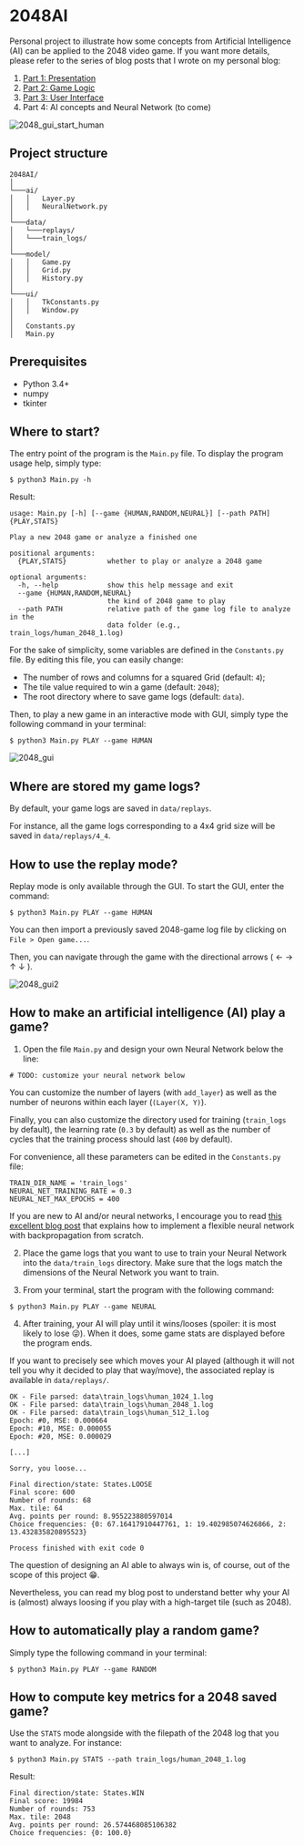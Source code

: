 # 2048AI

Personal project to illustrate how some concepts from Artificial Intelligence (AI) can be applied to the 2048 video game.
If you want more details, please refer to the series of blog posts that I wrote on my personal blog:
1. [Part 1: Presentation](https://antoineauger.fr/blog/2020/03/07/programming-an-ai-based-2048-game-part-1-presentation/)
2. [Part 2: Game Logic](https://antoineauger.fr/blog/2020/10/04/programming-an-ai-based-2048-game-part-2-game-logic/)
3. [Part 3: User Interface](https://antoineauger.fr/blog/2021/02/13/programming-an-ai-based-2048-game-part-3-user-interface/)
4. Part 4: AI concepts and Neural Network (to come)

![2048_gui_start_human](/assets/start_human_fast.gif?raw=true "Example of the start of a 2048 game played by human")

## Project structure

```
2048AI/
│
└───ai/
│   │   Layer.py
│   │   NeuralNetwork.py
│
└───data/
│   └───replays/
│   └───train_logs/
│
└───model/
│   │   Game.py
│   │   Grid.py
│   │   History.py
│
└───ui/
│   │   TkConstants.py
│   │   Window.py
│
│   Constants.py
│   Main.py
```

## Prerequisites

* Python 3.4+
* numpy
* tkinter

## Where to start?

The  entry point of the program is the `Main.py` file. To display the program usage help, simply type:
```
$ python3 Main.py -h
```
Result:
```
usage: Main.py [-h] [--game {HUMAN,RANDOM,NEURAL}] [--path PATH] {PLAY,STATS}

Play a new 2048 game or analyze a finished one

positional arguments:
  {PLAY,STATS}          whether to play or analyze a 2048 game

optional arguments:
  -h, --help            show this help message and exit
  --game {HUMAN,RANDOM,NEURAL}
                        the kind of 2048 game to play
  --path PATH           relative path of the game log file to analyze in the
                        data folder (e.g., train_logs/human_2048_1.log)
```

For the sake of simplicity, some variables are defined in the `Constants.py` file.
By editing this file, you can easily change:
* The number of rows and columns for a squared Grid (default: `4`);
* The tile value required to win a game (default: `2048`);
* The root directory where to save game logs (default: `data`).

Then, to play a new game in an interactive mode with GUI, simply type the following command in your terminal:
```
$ python3 Main.py PLAY --game HUMAN
```

![2048_gui](/assets/gui_play_mode.png?raw=true "2048 GUI play mode")

## Where are stored my game logs?

By default, your game logs are saved in `data/replays`.

For instance, all the game logs corresponding to a 4x4 grid size will be saved in `data/replays/4_4`.

## How to use the replay mode?

Replay mode is only available through the GUI. To start the GUI, enter the command:
```
$ python3 Main.py PLAY --game HUMAN
```
You can then import a previously saved 2048-game log file by clicking on `File > Open game...`.

Then, you can navigate through the game with the directional arrows ( &larr; &rarr; &uarr; &darr; ).

![2048_gui2](/assets/gui_replay_mode.png?raw=true "2048 GUI replay mode")

## How to make an artificial intelligence (AI) play a game?

1. Open the file `Main.py` and design your own Neural Network below the line:
```
# TODO: customize your neural network below
```
You can customize the number of layers (with `add_layer`) as well as the number of neurons 
within each layer (`(Layer(X, Y)`).

Finally, you can also customize the directory used for training (`train_logs` by default), the learning rate (`0.3` by default) as well as the number of 
cycles that the training process should last (`400` by default).

For convenience, all these parameters can be edited in the `Constants.py` file:
```
TRAIN_DIR_NAME = 'train_logs'
NEURAL_NET_TRAINING_RATE = 0.3
NEURAL_NET_MAX_EPOCHS = 400
```
If you are new to AI and/or neural networks, I encourage you to read [this excellent blog post](https://blog.zhaytam.com/2018/08/15/implement-neural-network-backpropagation/) that explains how to 
implement a flexible neural network with backpropagation from scratch.

2. Place the game logs that you want to use to train your Neural Network into the `data/train_logs` directory. 
   Make sure that the logs match the dimensions of the Neural Network you want to train.


3. From your terminal, start the program with the following command:
```
$ python3 Main.py PLAY --game NEURAL
```

4. After training, your AI will play until it wins/looses (spoiler: it is most likely to 
   lose :stuck_out_tongue_winking_eye:).
   When it does, some game stats are displayed before the program ends. 
   
If you want to precisely see which moves your AI played (although it will not tell you why it decided 
to play that way/move), the associated replay is available in `data/replays/`.

```
OK - File parsed: data\train_logs\human_1024_1.log
OK - File parsed: data\train_logs\human_2048_1.log
OK - File parsed: data\train_logs\human_512_1.log
Epoch: #0, MSE: 0.000664
Epoch: #10, MSE: 0.000055
Epoch: #20, MSE: 0.000029

[...]

Sorry, you loose...

Final direction/state: States.LOOSE
Final score: 600
Number of rounds: 68
Max. tile: 64
Avg. points per round: 8.955223880597014
Choice frequencies: {0: 67.16417910447761, 1: 19.402985074626866, 2: 13.432835820895523}

Process finished with exit code 0
```

The question of designing an AI able to always win is, of course, out of the 
scope of this project :grin:. 

Nevertheless, you can read my blog post to understand better why your
AI is (almost) always loosing if you play with a high-target tile (such as 2048).

## How to automatically play a random game?

Simply type the following command in your terminal:
```
$ python3 Main.py PLAY --game RANDOM
```

## How to compute key metrics for a 2048 saved game?

Use the `STATS` mode alongside with the filepath of the 2048 log that you want to analyze. For instance:
```
$ python3 Main.py STATS --path train_logs/human_2048_1.log
```
Result:
```
Final direction/state: States.WIN
Final score: 19984
Number of rounds: 753
Max. tile: 2048
Avg. points per round: 26.574468085106382
Choice frequencies: {0: 100.0}
```
